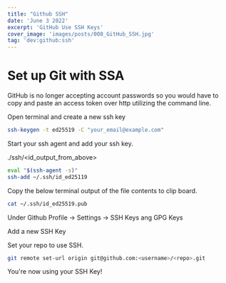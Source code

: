 ```yaml
---
title: "Github SSH"
date: 'June 3 2022'
excerpt: 'GitHub Use SSH Keys'
cover_image: 'images/posts/008_GitHub_SSH.jpg'
tag: 'dev:github:ssh'
---
```


# Set up Git with SSA


GitHub is no longer accepting account passwords so you would have to copy and paste an access token over http utilizing the command line. 

Open terminal and create a new ssh key

```bash
ssh-keygen -t ed25519 -C "your_email@example.com"
```

Start your ssh agent and add your ssh key. 

./ssh/<id_output_from_above>

```bash
eval "$(ssh-agent -s)"
ssh-add ~/.ssh/id_ed25119
```
Copy the below terminal output of the file contents to clip board.

```bash
cat ~/.ssh/id_ed25519.pub
```

Under Github Profile -> Settings -> SSH Keys ang GPG Keys

Add a new SSH Key

Set your repo to use SSH.

```bash
git remote set-url origin git@github.com:<username>/<repo>.git
```
 You're now using your SSH Key!


